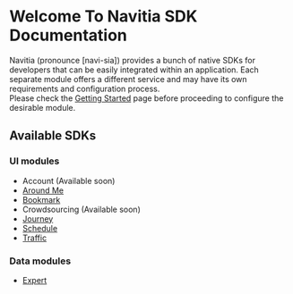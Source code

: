 # Welcome To Navitia SDK Documentation

Navitia (pronounce [navi-sia]) provides a bunch of native SDKs for developers that can be easily integrated within an application. Each separate module offers a different service and may have its own requirements and configuration process.<br>
Please check the [Getting Started](getting_started.md) page before proceeding to configure the desirable module.

## Available SDKs

### UI modules

* Account (Available soon)
* [Around Me](around_me/overview.md)
* [Bookmark](bookmark/overview.md)
* Crowdsourcing (Available soon)
* [Journey](journey/overview.md)
* [Schedule](schedule/overview.md)
* [Traffic](traffic/overview.md)

### Data modules

* [Expert](expert/overview.md)
